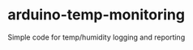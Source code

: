 arduino-temp-monitoring
=======================

Simple code for temp/humidity logging and reporting
